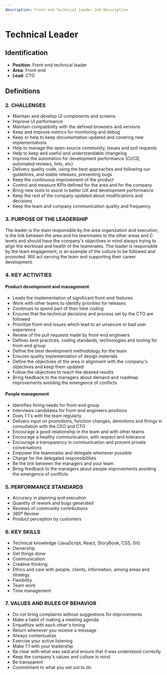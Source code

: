 ```yaml
---
description: Front-end Technical Leader Job Description
---
```


# Technical Leader

## Identification

* **Position**: Front-end technical leader
* **Area**: Front-end
* **Lead**: CTO

## Definitions

### 2. CHALLENGES

* Maintain and develop UI components and screens
* Improve UI performance
* Maintain compatibility with the defined browsers and versions
* Keep and improve metrics for monitoring and debug
* Keep or help to keep documentation updated and covering new implementations
* Help to manage the open-source community, issues and pull requests
* Help to keep and useful and understandable changelog
* Improve the automation for development performance \(CI/CD, automated reviews, lints, etc\)
* Delivery quality code, using the best approaches and following our guidelines, and stable releases, preventing bugs
* Keep the continuous improvement of the product
* Control and measure KPIs defined for the area and for the company
* Bring new tools to assist in better UX and development performance
* Keep the rest of the company updated about modifications and decisions
* Keep the team and company communication quality and frequency

### 3. PURPOSE OF THE LEADERSHIP

The leader is the main responsible by the area organization and execution, is the link between the area and his teammates to the other areas and C levels and should have the company's objectives in mind always trying to align the workload and health of the teammates. The leader is responsible by the team engagement, is an example of the culture to be followed and promoted. Will act serving the team and supporting their career development.

### 4. KEY ACTIVITIES

#### Product development and management

* Leads the implementation of significant front-end features
* Work with other teams to identify priorities for releases
* Continues to spend part of their time coding
* Ensures that the technical decisions and process set by the CTO are followed
* Prioritize front-end issues which lead to an unsecure or bad user experience
* Review of the pull requests made by front-end engineers
* Defines best practices, coding standards, technologies and tooling for front-end group
* Define the best development methodology for the team
* Ensures quality implementation of design materials
* Define the objectives of the area in alignment with the company's objectives and keep them updated
* Follow the objectives to reach the desired results
* Bring feedback to the managers about demand and roadmap improvements avoiding the emergence of conflicts

#### People management

* Identifies hiring needs for front-end group
* Interviews candidates for front-end engineers positions
* Does 1:1's with the team regularly
* Delivers input on promotions, function changes, demotions and firings in consultation with the CEO and CTO
* Encourage a good relationship in the team and with other teams
* Encourage a healthy communication, with respect and tolerance
* Encourage a transparency in communication and prevent private conversations
* Empower the teammates and delegate whenever possible
* Charge for the delegated responsibilities
* Be the link between the managers and your team
* Bring feedback to the managers about people improvements avoiding the emergence of conflicts

### 5. PERFORMANCE STANDARDS

* Accuracy in planning and execution
* Quantity of rework and bugs generated
* Reviews of community contributions
* 360º Review
* Product perception by customers

### 6. KEY SKILLS

* Technical knowledge \(JavaScript, React, StoryBook, CSS, Git\)
* Ownership
* Get things done
* Communication
* Creative thinking
* Ethics and care with people, clients, information, among areas and strategy
* Flexibility
* Team work
* Time management

### 7. VALUES AND RULES OF BEHAVIOR

* Do not bring complaints without suggestions for improvements
* Make a habit of making a meeting agenda
* Empathize with each other's timing
* Return whenever you receive a message
* Always contextualize
* Exercise your active listening
* Make 1:1 with your leadership
* Be clear with what was said and ensure that it was understood correctly
* Keep the company's values and culture in mind
* Be transparent
* Commitment to what you set out to do

